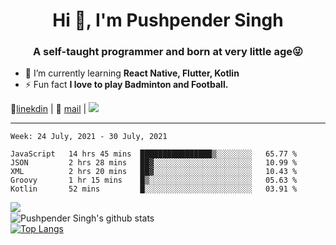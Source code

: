 <h1 align="center">Hi 👋, I'm Pushpender Singh</h1>
<h3 align="center">A self-taught programmer and born at very little age😜</h3>

- 🌱 I’m currently learning **React Native, Flutter, Kotlin**
- ⚡ Fun fact **I love to play Badminton and Football.**

👔[linekdin](https://www.linkedin.com/in/pushpender-singh-240061202/) | 📧 [mail](mailto:pushpendersingh694@gmail.com) | ![](https://komarev.com/ghpvc/?username=pushpender-singh-ap&color=blue)


---

<!--START_SECTION:waka-->
```text
Week: 24 July, 2021 - 30 July, 2021

JavaScript   14 hrs 45 mins  ████████████████▒░░░░░░░░   65.77 % 
JSON         2 hrs 28 mins   ██▓░░░░░░░░░░░░░░░░░░░░░░   10.99 % 
XML          2 hrs 20 mins   ██▓░░░░░░░░░░░░░░░░░░░░░░   10.43 % 
Groovy       1 hr 15 mins    █▒░░░░░░░░░░░░░░░░░░░░░░░   05.63 % 
Kotlin       52 mins         █░░░░░░░░░░░░░░░░░░░░░░░░   03.91 % 
```
<!--END_SECTION:waka-->

<img align="left" src="https://github-readme-streak-stats.herokuapp.com/?user=pushpender-singh-ap&theme=dark" /></br>
![Pushpender Singh's github stats](https://github-readme-stats.vercel.app/api?username=pushpender-singh-ap&show_icons=true&theme=radical&count_private=true)</br>
[![Top Langs](https://github-readme-stats.vercel.app/api/top-langs/?username=pushpender-singh-ap&theme=radical)](https://github.com/pushpender-singh-ap/github-readme-stats)
